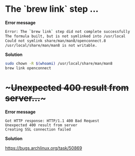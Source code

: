 # The \`brew link\` step ...

**Error message**

```bash
Error: The `brew link` step did not complete successfully
The formula built, but is not symlinked into /usr/local
Could not symlink share/man/man8/openconnect.8
/usr/local/share/man/man8 is not writable.
```

**Solution**

```bash
sudo chown -R $(whoami) /usr/local/share/man/man8
brew link openconnect
```

# ~~~Unexpected 400 result from server...~~~

**Error message**

```
Got HTTP response: HTTP/1.1 400 Bad Request
Unexpected 400 result from server
Creating SSL connection failed
```

**Solution**

https://bugs.archlinux.org/task/50869

